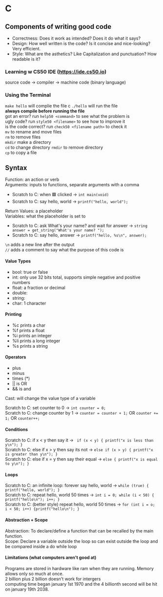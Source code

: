 # C
## Components of writing good code
- Correctness: Does it work as intended? Does it do what it says?
- Design: How well written is the code? Is it concise and nice-looking? Very efficient. 
- Style: What are the asthetics? Like Capitalization and punctuation? How readable is it?

### Learning w CS50 IDE (https://ide.cs50.io)
source code -> compiler -> machine code (binary language)

### Using the Terminal 
`make hello` will complie the file  c
`./hello` will run the file  
**always compile before running the file**  
got an error? run `help50 <command>` to see what the problem is  
ugly code? run `style50 <filename>` to see how to improve it  
is the code correct? run `check50 <filename path>` to check it  
`mv` to rename and move files  
`rm` to remove files  
`mkdir` make a directory  
`cd` to change directory 
`rmdir` to remove directory  
`cp` to copy a file 

## Syntax
Function: an action or verb   
Arguments: inputs to functions, separate arguments with a comma    
- Scratch to C: when 🟩 clicked -> `int main(void)`  
- Scratch to C: say hello, world -> `printf("hello, world");`  

Return Values: a placeholder  
Variables: what the placeholder is set to  
- Scratch to C: ask What's your name? and wait for answer -> `string answer = get_string("What's your name? ");`  
- Scratch to C: say hello, answer -> `printf("hello, %s\n", answer);`  

`\n` adds a new line after the output  
`//` adds a comment to say what the purpose of this code is  

#### Value Types
- bool: true or false 
- int: only use 32 bits total, supports simple negative and positive numbers  
- float: a fraction or decimal
- double:
- string:  
- char: 1 character  

#### Printing
- %c prints a char  
- %f prints a float  
- %i prints an integer  
- %li prints a long integer  
- %s prints a string

#### Operators 
- plus  
- minus  
- times (*)  
- || is OR 
- && is and

Cast: will change the value type of a variable  

Scratch to C: set counter to 0 -> `int counter = 0;`   
Scratch to C: change counter by 1 -> `counter = counter + 1;` OR `counter += 1;` OR `counter++;`  

#### Conditions  
Scratch to C: if x < y then say it -> ` if (x < y) { printf("x is less than y\n"); }`  
Scratch to C: else if x > y then say its not -> `else if (x > y) { printf("x is greater than y\n"); }`  
Scratch to C: else if x = y then say their equal -> `else { printf("x is equal to y\n"); }`  

#### Loops
Scratch to C: an infinite loop: forever say hello, world -> `while (true) { printf("hello, world"); }`    
Scratch to C: repeat hello, world 50 times -> `int i = 0; while (i < 50) { printf("hello\n"); i++; }`  
Scratch to C: (better style) repeat hello, world 50 times -> `for (int i = o; i < 50; i++) {printf("hello\n"); }`  

#### Abstraction + Scope
Abstraction: To declare/define a function that can be recalled by the main function.  
Scope: Declare a variable outside the loop so can exist outside the loop and be compared inside a do while loop 

#### Limitations (what computers aren't good at)
Programs are stored in hardware like ram when they are running. Memory allows only so much at once.  
2 billion plus 2 billion doesn't work for intergers   
computing time began january 1st 1970 and the 4 billionth second will be hit on january 19th 2038. 
